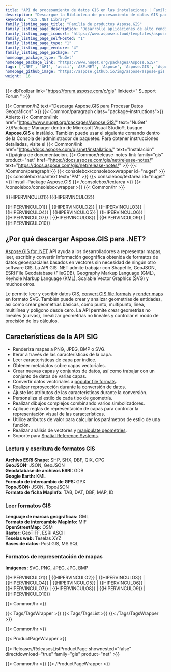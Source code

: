 ```yaml
---
title: "API de procesamiento de datos GIS en las instalaciones | Familia de productos Aspose.GIS"
description: "Descargue la Biblioteca de procesamiento de datos GIS para leer, escribir y convertir Shapefile, GeoJSON, FIleGDB, KML y OSM XML, así como representar un mapa de formatos compatibles a SVG."
keywords: "GIS .NET Library"
family_listing_page_title: "Familia de productos Aspose.GIS"
family_listing_page_description: "Desarrolle aplicaciones de alto rendimiento para crear, editar y convertir formatos de archivo GIS utilizando nuestras API nativas para .NET."
family_listing_page_iconurl: "https://www.aspose.cloud/templates/aspose/App_Themes/V3/images/gis/272x272/aspose_gis-for-net.png"
family_listing_page_selfHosted: "1"
family_listing_page_type: "1"
family_listing_page_venture: "4"
family_listing_page_package: "7"
homepage_package_type: "NuGet"
homepage_package_link: "https://www.nuget.org/packages/Aspose.GIS/"
tags: ['.NET', 'API', 'ascii', 'ASP.NET', 'Aspose', 'Aspose.GIS', 'Aspose.Total', 'Assembly', 'bmp', 'C#', 'Component', 'Conholdate', 'Conholdate.Total', 'Convert', 'Converter', 'cpg', 'csharp', 'dat', 'database', 'dbf', 'dbf', 'epsg', 'format', 'gdb', 'geojson', 'geojson-to-shape', 'geojson-to-topojson', 'geometries', 'geometry', 'geoprocessing', 'geotiff', 'gml', 'gpx', 'id', 'jpg', 'kml', 'Library', 'linq', 'map', 'Microsoft', 'mif', 'mvc', 'osm', 'png', 'postgis', 'qix', 'raster', 'render', 'rendering', 'services', 'shape-to-geojson', 'shapes', 'shp', 'shx', 'spatial', 'sqlserver', 'srid', 'svg', 'tab', 'tif', 'tiff', 'topojson', 'topojson-to-geojson', 'vector', 'VisualStudio', 'windows-forms', 'winforms', 'wkt', 'ESRI', 'Geography', 'Markup', 'Keyhole', 'MapInfo', 'OpenStreetMap', 'scalable', 'bitmap', 'graphics']
homepage_github_image: "https://aspose.github.io/img/aspose/aspose-gis.png"
weight:  16
---
```


{{< dbToolbar link="https://forum.aspose.com/c/gis" linktext=" Support Forum " >}}

{{< Common/h2 text="Descarga Aspose.GIS para Procesar Datos Geográficos"  >}}
{{< Common/paragraph class="package-instructions">}}
Abierto
{{< Common/link href="https://www.nuget.org/packages/Aspose.GIS/" text="NuGet"  >}}Package Manager dentro de Microsoft Visual Studio®, busque <b>Aspose.GIS</b> e instálelo. También puede usar el siguiente comando dentro de la Consola del administrador de paquetes. Para obtener instrucciones detalladas, visite el
{{< Common/link href="https://docs.aspose.com/gis/net/installation/" text="Instalación"  >}}página de documentación.
{{< Common/release-notes-link family="gis" product="net" href="https://docs.aspose.com/gis/net/release-notes/" text="https://docs.aspose.com/gis/net/release-notes/"  >}}
{{< /Common/paragraph>}}
{{< consolebox/consoleboxwrapper id="nuget" >}}
       {{< consolebox/spantext text="PM" >}}
       {{< consolebox/textarea id="nuget" >}} Install-Package Aspose.GIS {{< /consolebox/textarea >}}
{{< /consolebox/consoleboxwrapper >}}
{{< Common/hr >}}

!{{HIPERVINCULO1}} !{{HIPERVINCULO2}}

{{HIPERVINCULO1}} | {{HIPERVINCULO2}} | {{HIPERVINCULO3}} | {{HIPERVINCULO4}} | {{HIPERVINCULO5}} | {{HIPERVINCULO6}} | {{HIPERVINCULO7}} | {{HIPERVINCULO8}} | {{HIPERVINCULO9}} | {{HIPERVINCULO10}}

## ¿Por qué descargar Aspose.GIS para .NET?

[Aspose.GIS for .NET](https://products.aspose.com/gis/net/) API ayuda a los desarrolladores a representar mapas, leer, escribir y convertir información geográfica obtenida de formatos de datos geoespaciales basados en vectores sin necesidad de ningún otro software GIS. La API GIS .NET admite trabajar con Shapefile, GeoJSON, ESRI File Geodatabase (FileGDB), Geography Markup Language (GML), Keyhole Markup Language (KML), Scalable Vector Graphics (SVG) y muchos otros.

Le permite leer y escribir datos GIS, [convert GIS file formats](https://docs.aspose.com/gis/net/conversion/) y [render maps](https://docs.aspose.com/gis/net/map-rendering/) en formato SVG. También puede crear y analizar geometrías de entidades, así como crear geometrías básicas, como punto, multipunto, línea, multilínea y polígono desde cero. La API permite crear geometrías no lineales (curvas), linealizar geometrías no lineales y controlar el modo de precisión de los cálculos.

## Características de la API SIG

- Renderiza mapas a PNG, JPEG, BMP o SVG.
- Iterar a través de las características de la capa.
- Leer características de capa por índice.
- Obtener metadatos sobre capas vectoriales.
- Crear nuevas capas y conjuntos de datos, así como trabajar con un conjunto de datos de varias capas.
- Convertir datos vectoriales a [popular file formats](https://docs.aspose.com/gis/net/supported-file-formats/).
- Realizar reproyección durante la conversión de datos.
- Ajuste los atributos de las características durante la conversión.
- Personaliza el estilo de cada tipo de geometría.
- Realizar dibujos complejos combinando varios simbolizadores.
- Aplique reglas de representación de capas para controlar la representación visual de las características.
- Utilice atributos de valor para calcular los parámetros de estilo de una función.
- Realizar análisis de vectores y [manipulate geometries](https://docs.aspose.com/gis/net/geometry-types/).
- Soporte para [Spatial Reference Systems](https://docs.aspose.com/gis/net/spatial-reference-systems/).

### Lectura y escritura de formatos GIS

**Archivo ESRI Shape:** SHP, SHX, DBF, QIX, CPG\
**GeoJSON:** JSON, GeoJSON\
**Geodatabase de archivos ESRI:** GDB\
**Google Earth:** KML\
**Formato de intercambio de GPS:** GPX\
**TopoJSON:** JSON, TopoJSON\
**Formato de ficha MapInfo:** TAB, DAT, DBF, MAP, ID

### Leer formatos GIS

**Lenguaje de marcas geográficas:** GML\
**Formato de intercambio MapInfo:** MIF\
**OpenStreetMap:** OSM\
**Ráster:** GeoTIFF, ESRI ASCII\
**Teselas web:** Teselas XYZ\
**Bases de datos:** Post GIS, MS SQL

### Formatos de representación de mapas

**Imágenes:** SVG, PNG, JPEG, JPG, BMP

{{HIPERVINCULO1}} | {{HIPERVINCULO2}} | {{HIPERVINCULO3}} | {{HIPERVINCULO4}} | {{HIPERVINCULO5}} | {{HIPERVINCULO6}} | {{HIPERVINCULO7}} | {{HIPERVINCULO8}} | {{HIPERVINCULO9}} | {{HIPERVINCULO10}}

{{< Common/hr >}}

{{< Tags/TagsWrapper >}}
 {{< Tags/TagsList >}}
{{< /Tags/TagsWrapper >}}

{{< Common/hr >}}

{{< ProductPageWrapper >}}
<!-- ReleasesListProductPage-->
   {{< Releases/ReleasesListProductPage shownested="false"  directdownload="true" family="gis" product="net" >}}
<!-- /ReleasesListProductPage-->
{{< Common/hr >}}
{{< /ProductPageWrapper >}}

